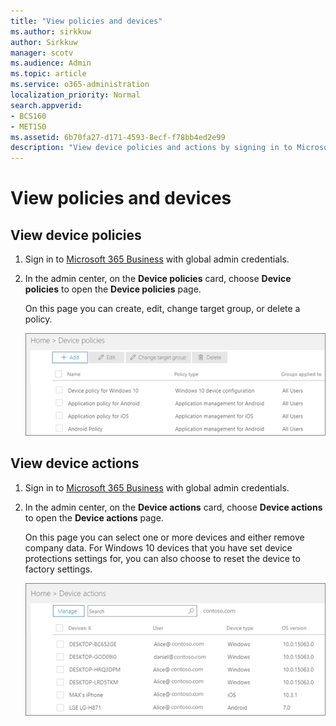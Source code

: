 ```yaml
---
title: "View policies and devices"
ms.author: sirkkuw
author: Sirkkuw
manager: scotv
ms.audience: Admin
ms.topic: article
ms.service: o365-administration
localization_priority: Normal
search.appverid:
- BCS160
- MET150
ms.assetid: 6b70fa27-d171-4593-8ecf-f78bb4ed2e99
description: "View device policies and actions by signing in to Microsoft 365 business with global admin credintials."
---
```


# View policies and devices

## View device policies

1. Sign in to [Microsoft 365 Business](https://portal.office.com) with global admin credentials. 
    
2. In the admin center, on the **Device policies** card, choose **Device policies** to open the **Device policies** page. 
    
    On this page you can create, edit, change target group, or delete a policy.
    
    ![Screenshot of the Policies page](media/27ebb1d3-d04b-4221-a13f-8583045b5077.png)
  
## View device actions

1. Sign in to [Microsoft 365 Business](https://portal.office.com) with global admin credentials. 
    
2. In the admin center, on the **Device actions** card, choose **Device actions** to open the **Device actions** page. 
    
    On this page you can select one or more devices and either remove company data. For Windows 10 devices that you have set device protections settings for, you can also choose to reset the device to factory settings.
    
    ![Device actions page.](media/6d2ad0c4-9c96-4489-ab93-c4e38e317d45.PNG)
  
  

